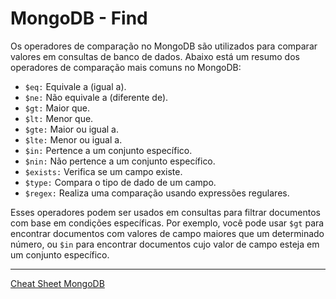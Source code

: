# MongoDB - Find

Os operadores de comparação no MongoDB são utilizados para comparar valores em consultas de banco de dados.
Abaixo está um resumo dos operadores de comparação mais comuns no MongoDB:

- `$eq:` Equivale a (igual a).
- `$ne:` Não equivale a (diferente de).
- `$gt:` Maior que.
- `$lt:` Menor que.
- `$gte:` Maior ou igual a.
- `$lte:` Menor ou igual a.
- `$in:` Pertence a um conjunto específico.
- `$nin:` Não pertence a um conjunto específico.
- `$exists:` Verifica se um campo existe.
- `$type:` Compara o tipo de dado de um campo.
- `$regex:` Realiza uma comparação usando expressões regulares.

Esses operadores podem ser usados em consultas para filtrar documentos com base em condições específicas. Por exemplo, você pode usar `$gt` para encontrar documentos com valores de campo maiores que um determinado número, ou `$in` para encontrar documentos cujo valor de campo esteja em um conjunto específico.

--- 


[Cheat Sheet MongoDB](https://www.mongodb.com/developer/products/mongodb/cheat-sheet/)

